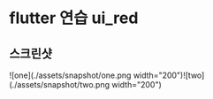 # flutter 연습 ui_red

## 스크린샷
![one](./assets/snapshot/one.png width="200")![two](./assets/snapshot/two.png width="200")
